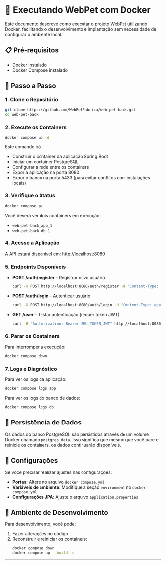 # 🐳 Executando WebPet com Docker

Este documento descreve como executar o projeto WebPet utilizando Docker, facilitando o desenvolvimento e implantação sem necessidade de configurar o ambiente local.

## 📋 Pré-requisitos

- Docker instalado
- Docker Compose instalado

## 🚀 Passo a Passo

### 1. Clone o Repositório

```bash
git clone https://github.com/WebPetFabrica/web-pet-back.git
cd web-pet-back
```

### 2. Execute os Containers

```bash
docker compose up -d
```

Este comando irá:
- Construir o container da aplicação Spring Boot
- Iniciar um container PostgreSQL 
- Configurar a rede entre os containers
- Expor a aplicação na porta 8080
- Expor o banco na porta 5433 (para evitar conflitos com instalações locais)

### 3. Verifique o Status

```bash
docker compose ps
```

Você deverá ver dois containers em execução:
- `web-pet-back_app_1`
- `web-pet-back_db_1`

### 4. Acesse a Aplicação

A API estará disponível em: http://localhost:8080

### 5. Endpoints Disponíveis

- **POST /auth/register** - Registrar novo usuário
  ```bash
  curl -X POST http://localhost:8080/auth/register -H "Content-Type: application/json" -d '{"name":"Teste", "email":"teste@exemplo.com", "password":"senha123"}'
  ```

- **POST /auth/login** - Autenticar usuário
  ```bash
  curl -X POST http://localhost:8080/auth/login -H "Content-Type: application/json" -d '{"email":"teste@exemplo.com", "password":"senha123"}'
  ```

- **GET /user** - Testar autenticação (requer token JWT)
  ```bash
  curl -H "Authorization: Bearer SEU_TOKEN_JWT" http://localhost:8080/user
  ```

### 6. Parar os Containers

Para interromper a execução:

```bash
docker compose down
```

### 7. Logs e Diagnóstico

Para ver os logs da aplicação:

```bash
docker compose logs app
```

Para ver os logs do banco de dados:

```bash
docker compose logs db
```

## 💾 Persistência de Dados

Os dados do banco PostgreSQL são persistidos através de um volume Docker chamado `postgres_data`. Isso significa que mesmo que você pare e reinicie os containers, os dados continuarão disponíveis.

## 🔧 Configurações

Se você precisar realizar ajustes nas configurações:

- **Portas**: Altere no arquivo `docker compose.yml`
- **Variáveis de ambiente**: Modifique a seção `environment` no `docker compose.yml`
- **Configurações JPA**: Ajuste o arquivo `application.properties`

## 🧪 Ambiente de Desenvolvimento

Para desenvolvimento, você pode:

1. Fazer alterações no código
2. Reconstruir e reiniciar os containers:
   ```bash
   docker compose down
   docker compose up --build -d
   ```

---